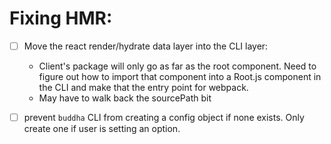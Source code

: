 Fixing HMR:
=====

- [ ] Move the react render/hydrate data layer into the CLI layer:
  - Client's package will only go as far as the root component. Need to figure out how to
    import that component into a Root.js component in the CLI and make that the entry point for
    webpack.
  - May have to walk back the sourcePath bit
- [ ] prevent `buddha` CLI from creating a config object if none exists. Only create one if user is setting an option.

